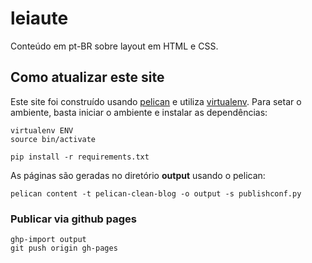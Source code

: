 # leiaute

Conteúdo em pt-BR sobre layout em HTML e CSS.

## Como atualizar este site

Este site foi construído usando [pelican](http://docs.getpelican.com/en/3.7.1/install.html)
e utiliza [virtualenv](https://virtualenv.pypa.io/en/stable/userguide/). Para setar o ambiente, basta iniciar o ambiente e instalar as dependências:

```
virtualenv ENV
source bin/activate

pip install -r requirements.txt
```

As páginas são geradas no diretório __output__ usando o pelican:

```
pelican content -t pelican-clean-blog -o output -s publishconf.py
```

### Publicar via github pages

```
ghp-import output
git push origin gh-pages
```
